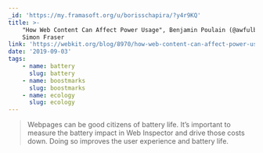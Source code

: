 ```yaml
---
_id: 'https://my.framasoft.org/u/borisschapira/?y4r9KQ'
title: >-
    "How Web Content Can Affect Power Usage", Benjamin Poulain (@awfulben) &
    Simon Fraser
link: 'https://webkit.org/blog/8970/how-web-content-can-affect-power-usage/'
date: '2019-09-03'
tags:
    - name: battery
      slug: battery
    - name: boostmarks
      slug: boostmarks
    - name: ecology
      slug: ecology
---
```


<div class="markdown"><blockquote>
<p>Webpages can be good citizens of battery life. It’s important to measure the battery impact in Web Inspector and drive those costs down. Doing so improves the user experience and battery life.
</p>
</blockquote></div>

